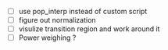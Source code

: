 

- [ ] use pop_interp instead of custom script
- [ ] figure out normalization
- [ ] visulize transition region and work around it
- [ ] Power weighing ?
